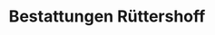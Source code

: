---
title: "Bestattungen Rüttershoff"
url: /dortmund/bestattungen-ruettershoff/
shop: Bestattungen
---